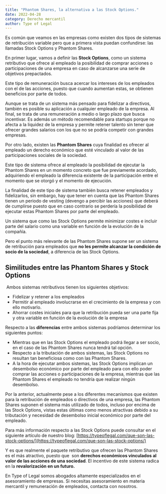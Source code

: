 ```yaml
---
title: "Phantom Shares, la alternativa a las Stock Options."
date: 2022-04-28
category: Derecho mercantil
author: Type of Legal
---
```


Es común que veamos en las empresas como existen dos tipos de sistemas de retribución variable pero que a primera vista puedan confundirse: las llamadas Stock Options y Phantom Shares.

En primer lugar, vamos a definir las **Stock Options**, como un sistema retributivo que ofrece al empleado la posibilidad de comprar acciones o participaciones de una empresa en caso de alcanzarse una serie de objetivos prepactados.

Este tipo de remuneración busca acercar los intereses de los empleados con el de las acciones, puesto que cuando aumentan estas, se obtienen beneficios por parte de todos.

Aunque se trata de un sistema más pensado para fidelizar a directivos, también es posible su aplicación a cualquier empleado de la empresa. Al final, se trata de una remuneración a medio o largo plazo que busca incentivar. Es además un método recomendable para startups porque no afecta a la liquidez de la empresa y permite retener talento sin tener que ofrecer grandes salarios con los que no se podría competir con grandes empresas.

Por otro lado, existen las **Phantom Shares** cuya finalidad es ofrecer al empleado un derecho económico que esté vinculado al valor de las participaciones sociales de la sociedad.

Este tipo de sistema ofrece al empleado la posibilidad de ejecutar la Phantom Shares en un momento concreto que fue previamente acordado, adquiriendo el empleado la diferencia existente de la participación entre el momento que se otorgó y el momento de ejecución.

La finalidad de este tipo de sistema también busca retener empleados y fidelizarlos, sin embargo, hay que tener en cuenta que las Phantom Shares tienen un periodo de vesting (devengo a percibir las acciones) que deberá de cumplirse puesto que en caso contrario se perdería la posibilidad de ejecutar estas Phantom Shares por parte del empleado.

Un sistema que como las Stock Options permite minimizar costes e incluir parte del salario como una variable en función de la evolución de la compañía.

Pero el punto más relevante de las Phantom Shares supone ser un sistema de retribución para empleados que **no les permite alcanzar la condición de socio de la sociedad**, a diferencia de las Stock Options.

**Similitudes entre las Phantom Shares y Stock Options**
--------------------------------------------------------

 Ambos sistemas retributivos tienen los siguientes objetivos:

*   Fidelizar y retener a los empleados
*   Permitir al empleado involucrarse en el crecimiento de la empresa y con ello motivarlo.
*   Ahorrar costes iniciales para que la retribución pueda ser una parte fija y otra variable en función de la evolución de la empresa

Respecto a las **diferencias** entre ambos sistemas podríamos determinar los siguientes puntos:

*   Mientras que en las Stock Options el empleado podrá llegar a ser socio, en el caso de las Phantom Shares nunca tendrá tal opción.
*   Respecto a la tributación de ambos sistemas, las Stock Options no resultan tan beneficiosa como con las Phantom Shares.
*   A la hora de ejecutar ambos sistemas, las Stock Options implican un desembolso económico por parte del empleado para con ello poder comprar las acciones o participaciones de la empresa, mientras que las Phantom Shares el empleado no tendría que realizar ningún desembolso.

Por la anterior, actualmente pese a los diferentes mecanismos que existen para la retribución de empleados o directivos de una empresa, las Phantom Shares suponen el sistema más utilizado de todos, incluso por encima de las Stock Options, vistas estas últimas como menos atractivas debido a su tributación y necesidad de desembolso inicial económico por parte del empleado.

Para más información respecto a las Stock Options puede consultar en el siguiente artículo de nuestro blog: [https://typeoflegal.com/que-son-las-stock-options/](https://typeoflegal.com/que-son-las-stock-options/)

Y es que realmente el paquete retributivo que ofrecen las Phantom Shares es el más atractivo, puesto que  son **derechos económicos vinculados al valor de las acciones de una sociedad**. El incentivo de este sistema radica en la **revalorización en un futuro.**  

En Type of Legal somos abogados altamente especializados en el asesoramiento de empresas. Si necesitas asesoramiento en materia mercantil y remuneración de empleados, contacta con nosotros.
